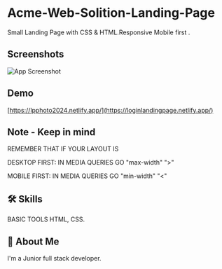 # Acme-Web-Solition-Landing-Page

Small Landing Page with CSS & HTML.Responsive
Mobile first .


## Screenshots
![App Screenshot](creenshot/SCR-20240328-nywp.png)

## Demo
[https://lpphoto2024.netlify.app/](https://loginlandingpage.netlify.app/)

## Note - Keep in mind
REMEMBER THAT IF YOUR LAYOUT IS 

DESKTOP FIRST: IN MEDIA QUERIES GO "max-width" ">"

MOBILE FIRST: IN MEDIA QUERIES GO "min-width"  "<"



## 🛠 Skills
BASIC TOOLS HTML, CSS.


## 🚀 About Me
I'm a Junior full stack developer.